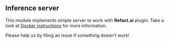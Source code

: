 ## Inference server

This module implements simple server to work with **Refact.ai** plugin.
Take a look at [Docker instructions](https://refact.smallcloud.ai/docker) for more information.

Please help us by filing an issue if something doesn't work!
